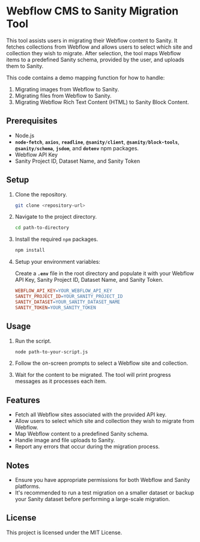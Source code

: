# **Webflow CMS to Sanity Migration Tool**

This tool assists users in migrating their Webflow content to Sanity. It fetches collections from Webflow and allows users to select which site and collection they wish to migrate. After selection, the tool maps Webflow items to a predefined Sanity schema, provided by the user, and uploads them to Sanity.

This code contains a demo mapping function for how to handle:

1. Migrating images from Webflow to Sanity.
2. Migrating files from Webflow to Sanity.
3. Migrating Webflow Rich Text Content (HTML) to Sanity Block Content.

## **Prerequisites**

- Node.js
- **`node-fetch`**, **`axios`**, **`readline`**, **`@sanity/client`**, **`@sanity/block-tools`**, **`@sanity/schema`**, **`jsdom`**, and **`dotenv`** npm packages.
- Webflow API Key
- Sanity Project ID, Dataset Name, and Sanity Token

## **Setup**

1. Clone the repository.

   ```bash
   git clone <repository-url>
   ```

2. Navigate to the project directory.

   ```bash
   cd path-to-directory
   ```

3. Install the required `npm` packages.

   ```bash
   npm install
   ```

4. Setup your environment variables:

   Create a **`.env`** file in the root directory and populate it with your Webflow API Key, Sanity Project ID, Dataset Name, and Sanity Token.

   ```makefile
   WEBFLOW_API_KEY=YOUR_WEBFLOW_API_KEY
   SANITY_PROJECT_ID=YOUR_SANITY_PROJECT_ID
   SANITY_DATASET=YOUR_SANITY_DATASET_NAME
   SANITY_TOKEN=YOUR_SANITY_TOKEN
   ```

## **Usage**

1. Run the script.

   ```bash
   node path-to-your-script.js
   ```

2. Follow the on-screen prompts to select a Webflow site and collection.
3. Wait for the content to be migrated. The tool will print progress messages as it processes each item.

## **Features**

- Fetch all Webflow sites associated with the provided API key.
- Allow users to select which site and collection they wish to migrate from Webflow.
- Map Webflow content to a predefined Sanity schema.
- Handle image and file uploads to Sanity.
- Report any errors that occur during the migration process.

## **Notes**

- Ensure you have appropriate permissions for both Webflow and Sanity platforms.
- It's recommended to run a test migration on a smaller dataset or backup your Sanity dataset before performing a large-scale migration.

## **License**

This project is licensed under the MIT License.
